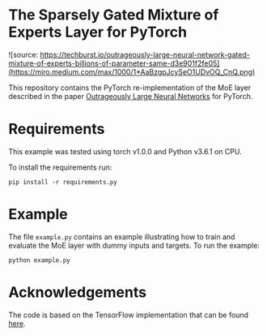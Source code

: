 # The Sparsely Gated Mixture of Experts Layer for PyTorch



![source: https://techburst.io/outrageously-large-neural-network-gated-mixture-of-experts-billions-of-parameter-same-d3e901f2fe05](https://miro.medium.com/max/1000/1*AaBzgpJcySeO1UDvOQ_CnQ.png)


This repository contains the PyTorch re-implementation of the MoE layer described in the paper [Outrageously Large Neural Networks](https://arxiv.org/abs/1701.06538) for PyTorch. 

# Requirements
This example was tested using torch v1.0.0 and Python v3.6.1 on CPU.

To install the requirements run:

```pip install -r requirements.py```


# Example

The file ```example.py``` contains an example illustrating how to train and evaluate the MoE layer with dummy inputs and targets. To run the example:

```python example.py```



# Acknowledgements

The code is based on the TensorFlow implementation that can be found [here](https://github.com/tensorflow/tensor2tensor/blob/master/tensor2tensor/utils/expert_utils.py).
